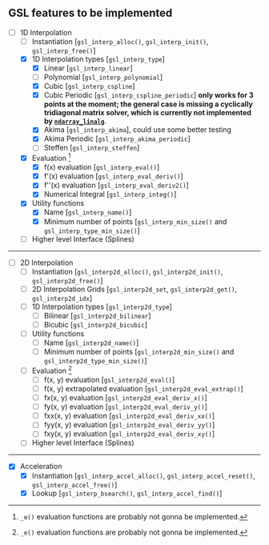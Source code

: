 ## GSL features to be implemented

- [ ] 1D Interpolation
	- [ ] Instantiation [`gsl_interp_alloc()`, `gsl_interp_init()`, `gsl_interp_free()`]
	- [x] 1D Interpolation types [`gsl_interp_type`]
		- [x] Linear [`gsl_interp_linear`]
		- [ ] Polynomial [`gsl_interp_polynomial`]
		- [x] Cubic [`gsl_interp_cspline`]
		- [x] Cubic Periodic [`gsl_interp_cspline_periodic`] **only works for 3 points at the moment; the general case is missing a cyclically tridiagonal matrix solver, which is currently not implemented by [`ndarray_linalg`]**.
		- [x] Akima [`gsl_interp_akima`], could use some better testing
		- [x] Akima Periodic [`gsl_interp_akima_periodic`]
		- [ ] Steffen [`gsl_interp_steffen`]
	- [x] Evaluation [^1]
		- [x] f(x) evaluation [`gsl_interp_eval()`]
		- [x] f'(x) evaluation [`gsl_interp_eval_deriv()`]
 		- [x] f''(x) evaluation [`gsl_interp_eval_deriv2()`]
 		- [x] Numerical Integral [`gsl_interp_integ()`]
	- [x] Utility functions
		- [x] Name [`gsl_interp_name()`]
		- [x] Minimum number of points [`gsl_interp_min_size()` and `gsl_interp_type_min_size()`]
	- [ ] Higher level Interface (Splines)

---

- [ ] 2D Interpolation
	- [ ] Instantiation [`gsl_interp2d_alloc()`, `gsl_interp2d_init()`, `gsl_interp2d_free()`]
	- [ ] 2D Interpolation Grids [`gsl_interp2d_set`, `gsl_interp2d_get()`, `gsl_interp2d_idx`]
	- [ ] 1D Interpolation types [`gsl_interp2d_type`]
		- [ ] Bilinear [`gsl_interp2d_bilinear`]
		- [ ] Bicubic [`gsl_interp2d_bicubic`]
	- [ ] Utility functions
		- [ ] Name [`gsl_interp2d_name()`]
		- [ ] Minimum number of points [`gsl_interp2d_min_size()` and `gsl_interp2d_type_min_size()`]
	- [ ] Evaluation [^1]
		- [ ] f(x, y) evaluation [`gsl_interp2d_eval()`]
 		- [ ] f(x, y) extrapolated evaluation [`gsl_interp2d_eval_extrap()`]
		- [ ] fx(x, y) evaluation [`gsl_interp2d_eval_deriv_x()`]
		- [ ] fy(x, y) evaluation [`gsl_interp2d_eval_deriv_y()`]
		- [ ] fxx(x, y) evaluation [`gsl_interp2d_eval_deriv_xx()`]
		- [ ] fyy(x, y) evaluation [`gsl_interp2d_eval_deriv_yy()`]
		- [ ] fxy(x, y) evaluation [`gsl_interp2d_eval_deriv_xy()`]
	- [ ] Higher level Interface (Splines)
	
---

- [x] Acceleration
	- [x] Instantiation [`gsl_interp_accel_alloc()`, `gsl_interp_accel_reset()`, `gsl_interp_accel_free()`]
	- [x] Lookup [`gsl_interp_bsearch()`, `gsl_interp_accel_find()`]

[`ndarray_linalg`]: https://docs.rs/ndarray-linalg/latest/

[^1]: `_e()` evaluation functions are probably not gonna be implemented.
